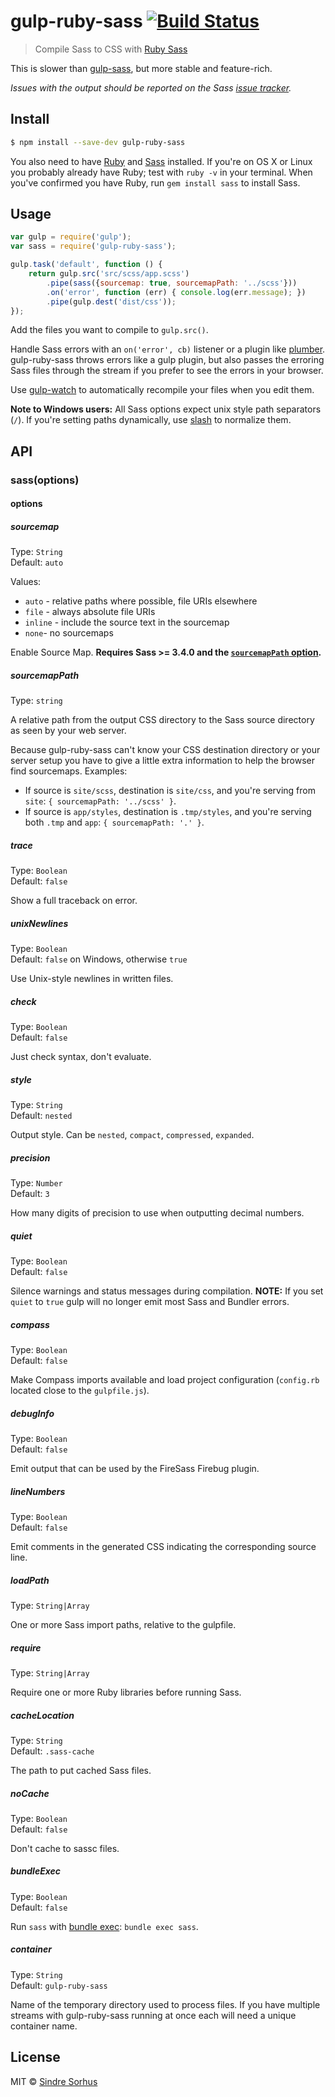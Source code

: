 # gulp-ruby-sass [![Build Status](https://travis-ci.org/sindresorhus/gulp-ruby-sass.svg?branch=master)](https://travis-ci.org/sindresorhus/gulp-ruby-sass)

> Compile Sass to CSS with [Ruby Sass](http://sass-lang.com/install)

This is slower than [gulp-sass](https://github.com/dlmanning/gulp-sass), but more stable and feature-rich.

*Issues with the output should be reported on the Sass [issue tracker](https://github.com/sass/sass/issues).*


## Install

```sh
$ npm install --save-dev gulp-ruby-sass
```

You also need to have [Ruby](http://www.ruby-lang.org/en/downloads/) and [Sass](http://sass-lang.com/download.html) installed. If you're on OS X or Linux you probably already have Ruby; test with `ruby -v` in your terminal. When you've confirmed you have Ruby, run `gem install sass` to install Sass.


## Usage

```js
var gulp = require('gulp');
var sass = require('gulp-ruby-sass');

gulp.task('default', function () {
	return gulp.src('src/scss/app.scss')
		.pipe(sass({sourcemap: true, sourcemapPath: '../scss'}))
		.on('error', function (err) { console.log(err.message); })
		.pipe(gulp.dest('dist/css'));
});
```

Add the files you want to compile to `gulp.src()`.

Handle Sass errors with an `on('error', cb)` listener or a plugin like [plumber](https://github.com/floatdrop/gulp-plumber). gulp-ruby-sass throws errors like a gulp plugin, but also passes the erroring Sass files through the stream if you prefer to see the errors in your browser.

Use [gulp-watch](https://github.com/gulpjs/gulp/blob/master/docs/API.md#gulpwatchglob--opts-tasks-or-gulpwatchglob--opts-cb) to automatically recompile your files when you edit them.

**Note to Windows users:** All Sass options expect unix style path separators (`/`). If you're setting paths dynamically, use [slash](https://github.com/sindresorhus/slash) to normalize them.


## API

### sass(options)

#### options


##### sourcemap

Type: `String`  
Default: `auto`

Values:

- `auto` - relative paths where possible, file URIs elsewhere
- `file` - always absolute file URIs
- `inline` - include the source text in the sourcemap
- `none`- no sourcemaps

Enable Source Map. **Requires Sass >= 3.4.0 and the [`sourcemapPath` option](#sourcemappath).**


##### sourcemapPath

Type: `string`  

A relative path from the output CSS directory to the Sass source directory as seen by your web server.

Because gulp-ruby-sass can't know your CSS destination directory or your server setup you have to give a little extra information to help the browser find sourcemaps. Examples:

- If source is `site/scss`, destination is `site/css`, and you're serving from `site`: `{ sourcemapPath: '../scss' }`.
- If source is `app/styles`, destination is `.tmp/styles`, and you're serving both `.tmp` and `app`: `{ sourcemapPath: '.' }`.


##### trace

Type: `Boolean`  
Default: `false`

Show a full traceback on error.


##### unixNewlines

Type: `Boolean`  
Default: `false` on Windows, otherwise `true`

Use Unix-style newlines in written files.


##### check

Type: `Boolean`  
Default: `false`

Just check syntax, don't evaluate.


##### style

Type: `String`  
Default: `nested`

Output style. Can be `nested`, `compact`, `compressed`, `expanded`.


##### precision

Type: `Number`  
Default: `3`

How many digits of precision to use when outputting decimal numbers.


##### quiet

Type: `Boolean`  
Default: `false`

Silence warnings and status messages during compilation. **NOTE:** If you set `quiet` to `true` gulp will no longer emit most Sass and Bundler errors.


##### compass

Type: `Boolean`  
Default: `false`

Make Compass imports available and load project configuration (`config.rb` located close to the `gulpfile.js`).


##### debugInfo

Type: `Boolean`  
Default: `false`

Emit output that can be used by the FireSass Firebug plugin.


##### lineNumbers

Type: `Boolean`  
Default: `false`

Emit comments in the generated CSS indicating the corresponding source line.


##### loadPath

Type: `String|Array`

One or more Sass import paths, relative to the gulpfile.


##### require

Type: `String|Array`

Require one or more Ruby libraries before running Sass.


##### cacheLocation

Type: `String`  
Default: `.sass-cache`

The path to put cached Sass files.


##### noCache

Type: `Boolean`  
Default: `false`

Don't cache to sassc files.


##### bundleExec

Type: `Boolean`  
Default: `false`

Run `sass` with [bundle exec](http://gembundler.com/man/bundle-exec.1.html): `bundle exec sass`.


##### container

Type: `String`  
Default: `gulp-ruby-sass`

Name of the temporary directory used to process files. If you have multiple streams with gulp-ruby-sass running at once each will need a unique container name.


## License

MIT © [Sindre Sorhus](http://sindresorhus.com)

